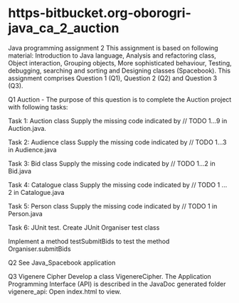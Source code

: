 # https-bitbucket.org-oborogri-java_ca_2_auction
Java programming assignment 2
This assignment is based on following material: Introduction to Java language, Analysis and refactoring class, Object interaction, 
Grouping objects, More sophisticated behaviour, Testing, debugging, searching and sorting and Designing classes (Spacebook).
This assignment comprises Question 1 (Q1), Question 2 (Q2) and Question 3 (Q3).

Q1 Auction - The purpose of this question is to complete the Auction project with following tasks:

Task 1: Auction class
Supply the missing code indicated by // TODO 1...9 in Auction.java.

Task 2: Audience class
Supply the missing code indicated by // TODO 1...3 in Audience.java

Task 3: Bid class
Supply the missing code indicated by // TODO 1...2 in Bid.java

Task 4: Catalogue class
Supply the missing code indicated by // TODO 1 ... 2 in Catalogue.java

Task 5: Person class
Supply the missing code indicated by // TODO 1 in Person.java

Task 6: JUnit test. Create JUnit Organiser test class

Implement a method testSubmitBids
to test the method Organiser.submitBids

Q2 See Java_Spacebook application

Q3 Vigenere Cipher
Develop a class VigenereCipher. The Application Programming Interface (API) is described in the JavaDoc generated folder vigenere_api: Open index.html to view.
